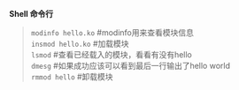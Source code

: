**Shell 命令行**

> `modinfo hello.ko` #modinfo用来查看模块信息  
> `insmod hello.ko` #加载模块  
> `lsmod` #查看已经载入的模块，看看有没有hello  
> `dmesg` #如果成功应该可以看到最后一行输出了hello world  
> `rmmod hello` #卸载模块